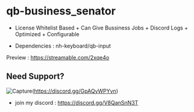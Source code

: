 # qb-business_senator
+ License Whitelist Based + Can Give Bussiness Jobs + Discord Logs  + Optimized  + Configurable

- Dependencies : nh-keyboard/qb-input

Preview : https://streamable.com/2xqe4o

## Need Support?
![Capture](https://user-images.githubusercontent.com/99145322/211388123-1abaf639-1226-4d8a-9656-6361bd56380c.PNG)(https://discord.gg/GpAQyWPYvn)
- join my discord : https://discord.gg/V8QanSnN3T

